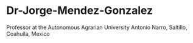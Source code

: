 # Dr-Jorge-Mendez-Gonzalez
Professor at the Autonomous Agrarian University Antonio Narro, Saltillo, Coahuila, Mexico
